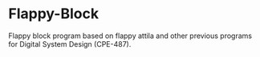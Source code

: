 # Flappy-Block
Flappy block program based on flappy attila and other previous programs for Digital System Design (CPE-487).
